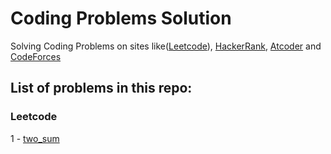 # Coding Problems Solution
Solving Coding Problems on sites like([Leetcode](https://leetcode.com)), [HackerRank](https://www.hackerrank.com), [Atcoder](https://atcoder.jp/) and [CodeForces](https://codeforces.com)

## List of problems in this repo:

### Leetcode
1 - [two_sum](https://leetcode.com/problems/two-sum/)
